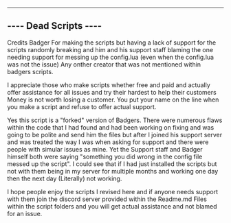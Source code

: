 ----------------------
---- Dead Scripts ----
----------------------

Credits
    Badger
        For making the scripts but having a lack of support for the scripts randomly breaking and him and his support staff
        blaming the one needing support for messing up the config.lua (even when the config.lua was not the issue)
    Any onther creator that was not mentioned within badgers scripts.


I appreciate those who make scripts whether free and paid and actually offer assistance for all issues and try their hardest to help their customers
Money is not worth losing a customer. You put your name on the line when you make a script and refuse to offer actual support. 

Yes this script is a "forked" version of Badgers. There were numerous flaws within the code that I had found and had been working on fixing and was going
to be polite and send him the files but after I joined his support server and was treated the way I was when asking for support and there were people with simular 
issues as mine. Yet the Support staff and Badger himself both were saying "something you did wrong in the config file messed up the script". I could see that if I had
just installed the scripts but not with them being in my server for multiple months and working one day then the next day (Literally) not working. 

I hope people enjoy the scripts I revised here and if anyone needs support with them join the discord server provided within the Readme.md Files within the script folders and you will get actual assistance and not blamed for an issue.